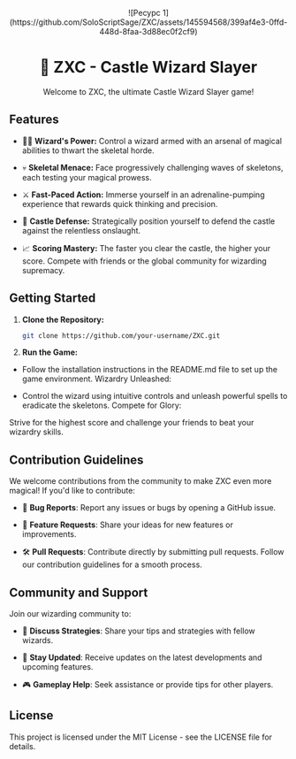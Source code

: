 <p align="center">
![Ресурс 1](https://github.com/SoloScriptSage/ZXC/assets/145594568/399af4e3-0ffd-448d-8faa-3d88ec0f2cf9)
</p>

# <div align="center"> 🔮 ZXC - Castle Wizard Slayer </div>

<div align="center">Welcome to ZXC, the ultimate Castle Wizard Slayer game!</div>

## Features

- 🧙‍♂️ **Wizard's Power:** Control a wizard armed with an arsenal of magical abilities to thwart the skeletal horde.
  
- 💀 **Skeletal Menace:** Face progressively challenging waves of skeletons, each testing your magical prowess.
  
- ⚔️ **Fast-Paced Action:** Immerse yourself in an adrenaline-pumping experience that rewards quick thinking and precision.
  
- 🏰 **Castle Defense:** Strategically position yourself to defend the castle against the relentless onslaught.
  
- 📈 **Scoring Mastery:** The faster you clear the castle, the higher your score. Compete with friends or the global community for wizarding supremacy.

## Getting Started

1. **Clone the Repository:**
   ```bash
   git clone https://github.com/your-username/ZXC.git
   ```
2. **Run the Game:**

  - Follow the installation instructions in the README.md file to set up the game environment.
Wizardry Unleashed:

  - Control the wizard using intuitive controls and unleash powerful spells to eradicate the skeletons.
Compete for Glory:

Strive for the highest score and challenge your friends to beat your wizardry skills.

## Contribution Guidelines

We welcome contributions from the community to make ZXC even more magical! If you'd like to contribute:

- 🐛 **Bug Reports**: Report any issues or bugs by opening a GitHub issue.

- 🚀 **Feature Requests**: Share your ideas for new features or improvements.

- 🛠️ **Pull Requests**: Contribute directly by submitting pull requests. Follow our contribution guidelines for a smooth process.

## Community and Support
Join our wizarding community to:

- 🤝 **Discuss Strategies**: Share your tips and strategies with fellow wizards.

- 📢 **Stay Updated**: Receive updates on the latest developments and upcoming features.

- 🎮 **Gameplay Help**: Seek assistance or provide tips for other players.

## License
This project is licensed under the MIT License - see the LICENSE file for details.

